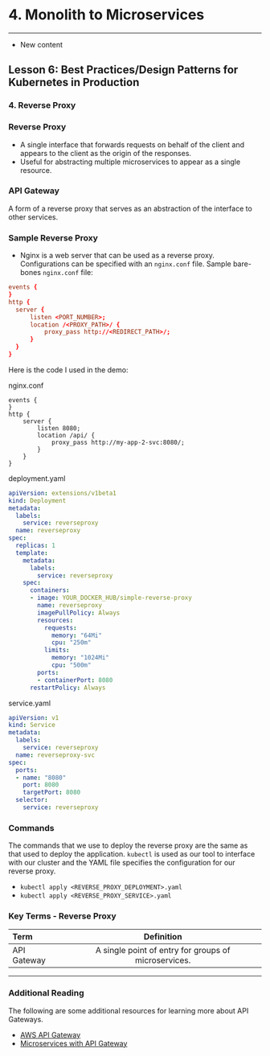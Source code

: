 # 4. Monolith to Microservices 
___
* New content 

## Lesson 6: Best Practices/Design Patterns for Kubernetes in Production

### 4. Reverse Proxy

### Reverse Proxy
* A single interface that forwards requests on behalf of the client and appears to the client as the origin of the responses.
* Useful for abstracting multiple microservices to appear as a single resource.
### API Gateway
A form of a reverse proxy that serves as an abstraction of the interface to other services.

### Sample Reverse Proxy
* Nginx is a web server that can be used as a reverse proxy. Configurations can be specified with an `nginx.conf` file.
Sample bare-bones `nginx.conf` file:

```conf 
events {
}
http {
  server {
      listen <PORT_NUMBER>;
      location /<PROXY_PATH>/ {
          proxy_pass http://<REDIRECT_PATH>/;
      }
  }
}
```

Here is the code I used in the demo:

nginx.conf

```config
events {
}
http {
    server {
        listen 8080;
        location /api/ {
            proxy_pass http://my-app-2-svc:8080/;
        }
    }
}
```
deployment.yaml
```yaml
apiVersion: extensions/v1beta1
kind: Deployment
metadata:
  labels:
    service: reverseproxy
  name: reverseproxy
spec:
  replicas: 1
  template:
    metadata:
      labels:
        service: reverseproxy
    spec:
      containers:
      - image: YOUR_DOCKER_HUB/simple-reverse-proxy
        name: reverseproxy
        imagePullPolicy: Always          
        resources:
          requests:
            memory: "64Mi"
            cpu: "250m"
          limits:
            memory: "1024Mi"
            cpu: "500m"       
        ports:
        - containerPort: 8080
      restartPolicy: Always
```
service.yaml
```yaml
apiVersion: v1
kind: Service
metadata:
  labels:
    service: reverseproxy
  name: reverseproxy-svc
spec:
  ports:
  - name: "8080"
    port: 8080
    targetPort: 8080
  selector:
    service: reverseproxy
```
### Commands
The commands that we use to deploy the reverse proxy are the same as that used to deploy the application. `kubectl` is used as our tool to interface with our cluster and the YAML file specifies the configuration for our reverse proxy.

* `kubectl apply <REVERSE_PROXY_DEPLOYMENT>.yaml`
* `kubectl apply <REVERSE_PROXY_SERVICE>.yaml`

### Key Terms - Reverse Proxy
| **Term**    |  **Definition** |
| :---        |        :----:   |
| API Gateway |  A single point of entry for groups of microservices.   |
___

### Additional Reading
The following are some additional resources for learning more about API Gateways.

* [AWS API Gateway](https://aws.amazon.com/api-gateway/)
* [Microservices with API Gateway](https://www.nginx.com/blog/building-microservices-using-an-api-gateway/)

